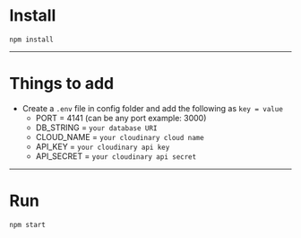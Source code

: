 # Install

`npm install`

---

# Things to add

- Create a `.env` file in config folder and add the following as `key = value`
  - PORT = 4141 (can be any port example: 3000)
  - DB_STRING = `your database URI`
  - CLOUD_NAME = `your cloudinary cloud name`
  - API_KEY = `your cloudinary api key`
  - API_SECRET = `your cloudinary api secret`

---

# Run

`npm start`


